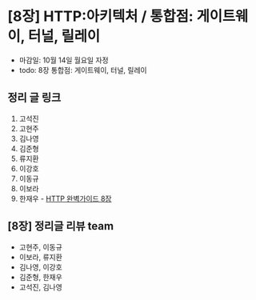 # [8장] HTTP:아키텍처 / 통합점: 게이트웨이, 터널, 릴레이

- 마감일: 10월 14일 월요일 자정
- todo: 8장 통합점: 게이트웨이, 터널, 릴레이

## 정리 글 링크

1. 고석진
2. 고현주
3. 김나영
4. 김준형
5. 류지환
6. 이강호
7. 이동규
8. 이보라
9. 한재우 - [HTTP 완벽가이드 8장](https://bebiangel.github.io/2019/10/13/http-guide-chap8/)

## [8장] 정리글 리뷰 team

- 고현주, 이동규
- 이보라, 류지환
- 김나영, 이강호
- 김준형, 한재우
- 고석진, 김나영
